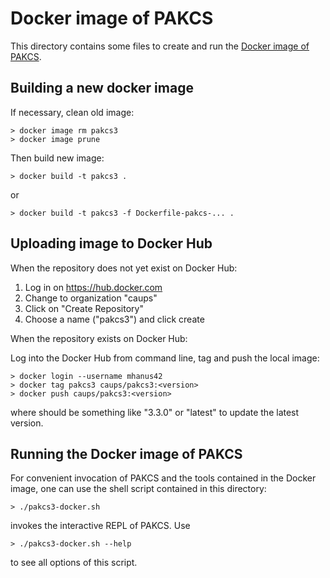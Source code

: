 Docker image of PAKCS
=====================

This directory contains some files to create and run the
[Docker image of PAKCS](https://hub.docker.com/r/caups/pakcs3).


Building a new docker image
---------------------------

If necessary, clean old image:

    > docker image rm pakcs3
    > docker image prune

Then build new image:

    > docker build -t pakcs3 .

or

    > docker build -t pakcs3 -f Dockerfile-pakcs-... .


Uploading image to Docker Hub
-----------------------------

When the repository does not yet exist on Docker Hub:

1. Log in on https://hub.docker.com
2. Change to organization "caups"
3. Click on "Create Repository"
4. Choose a name ("pakcs3") and click create

When the repository exists on Docker Hub:

Log into the Docker Hub from command line, tag and push the local image:

    > docker login --username mhanus42
    > docker tag pakcs3 caups/pakcs3:<version>
    > docker push caups/pakcs3:<version>

where <version> should be something like "3.3.0"
or "latest" to update the latest version.


Running the Docker image of PAKCS
---------------------------------

For convenient invocation of PAKCS and the tools contained in the
Docker image, one can use the shell script contained in this directory:

    > ./pakcs3-docker.sh

invokes the interactive REPL of PAKCS. Use

    > ./pakcs3-docker.sh --help

to see all options of this script.

